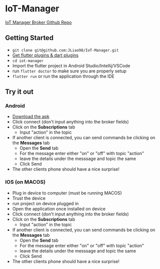 # IoT-Manager

[IoT Manager Broker Github Repo](https://github.com/JLiao98/IoT-Manager-Broker)

## Getting Started
- `git clone git@github.com:JLiao98/IoT-Manager.git`
- [Get flutter plugins & dart plugins](https://flutter.dev/docs/get-started/install)
- `cd iot-manager`
- Import the flutter project in Android Studio/Intellij/VSCode
- run `flutter doctor` to make sure you are properly setup 
- `flutter run` or run the application through the IDE  

## Try it out 
### Android 
- [Download the apk](fir.im/iotmanager)
- Click connect (don't input anything into the broker fields)
- Click on the **Subscriptions** tab
  - Input "action" in the topic
- If another client is connected, you can send commands be clicking on the **Messages** tab
  - Open the **Send** tab
  - For the message enter either "on" or "off" with topic "action"
  - leave the details under the messsage and topic the same
  - Click Send
- The other clients phone should have a nice surprise! 

### IOS (on MACOS)
- Plug in device to computer (must be running MACOS)
- Trust the device 
- run project on device plugged in
- Open the application once installed on device
- Click connect (don't input anything into the broker fields)
- Click on the **Subscriptions** tab
  - Input "action" in the topic
- If another client is connected, you can send commands be clicking on the **Messages** tab
  - Open the **Send** tab
  - For the message enter either "on" or "off" with topic "action"
  - leave the details under the messsage and topic the same
  - Click Send
- The other clients phone should have a nice surprise!

